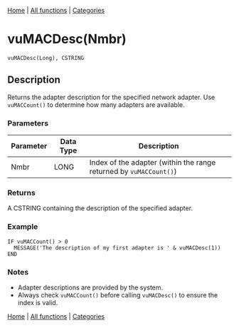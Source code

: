 [Home](../index.md) | [All functions](index.md) | [Categories](../categories/index.md)

# vuMACDesc(Nmbr)

```Prototype
vuMACDesc(Long), CSTRING
```


## Description
Returns the adapter description for the specified network adapter. Use `vuMACCount()` to determine how many adapters are available.

### Parameters

| Parameter | Data Type | Description                                                      |
|-----------|-----------|------------------------------------------------------------------|
| Nmbr      | LONG      | Index of the adapter (within the range returned by `vuMACCount()`) |

### Returns
A CSTRING containing the description of the specified adapter.

### Example

```Clarion
IF vuMACCount() > 0
  MESSAGE('The description of my first adapter is ' & vuMACDesc(1))
END
```

### Notes
- Adapter descriptions are provided by the system.  
- Always check `vuMACCount()` before calling `vuMACDesc()` to ensure the index is valid.

[Home](../index.md) | [All functions](index.md) | [Categories](../categories/index.md)
